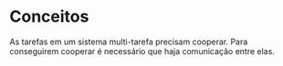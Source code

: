 # Conceitos 

As tarefas em um sistema multi-tarefa precisam cooperar. Para conseguirem cooperar é necessário que haja comunicação entre elas. 
